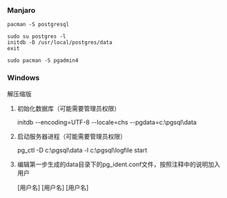 ### Manjaro
    pacman -S postgresql

    sudo su postgres -l
    initdb -D /usr/local/postgres/data
    exit

    sudo pacman -S pgadmin4

### Windows
解压缩版

1. 初始化数据库（可能需要管理员权限）

    initdb --encoding=UTF-8 --locale=chs --pgdata=c:\pgsql\data

2. 启动服务器进程（可能需要管理员权限）

    pg_ctl -D c:\pgsql\data -l c:\pgsql\logfile start

3. 编辑第一步生成的data目录下的pg_ident.conf文件，按照注释中的说明加入用户

    [用户名] [用户名] [用户名]
